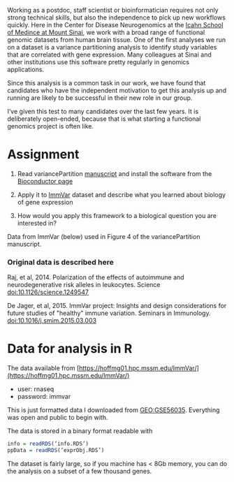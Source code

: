 Working as a postdoc, staff scientist or bioinformatician requires not only strong technical skills, but also the independence to pick up new workflows quickly.  Here in the Center for Disease Neurogenomics at the [Icahn School of Medince at Mount Sinai](https://icahn.mssm.edu), we work with a broad range of functional genomic datasets from human brain tissue.  One of the first analyses we run on a dataset is a variance partitioning analysis to identify study variables that are correlated with gene expression.  Many colleagues at Sinai and other institutions use this software pretty regularly in genomics applications.        

Since this analysis is a common task in our work, we have found that candidates who have the independent motivation to get this analysis up and running are likely to be successful in their new role in our group.  

I’ve given this test to many candidates over the last few years. It is deliberately open-ended, because that is what starting a functional genomics project is often like.  

# Assignment 
1) Read variancePartition [manuscript](https://bmcbioinformatics.biomedcentral.com/articles/10.1186/s12859-016-1323-z) and install the software from the [Bioconductor page](http://bioconductor.org/packages/variancePartition/) 
 
2) Apply it to [ImmVar](10.1126/science.1249547) dataset and describe what you learned about biology of gene expression
    
3) How would you apply this framework to a biological question you are interested in?
 

Data from ImmVar (below) used in Figure 4 of the variancePartition manuscript.

### Original data is described here
Raj, et al, 2014. Polarization of the effects of autoimmune and neurodegenerative risk alleles in leukocytes. Science [doi:10.1126/science.1249547](https://pubmed.ncbi.nlm.nih.gov/24786080/)

De Jager, et al, 2015. ImmVar project: Insights and design considerations for future studies of "healthy" immune variation. Seminars in Immunology.   
    [doi:10.1016/j.smim.2015.03.003](https://pubmed.ncbi.nlm.nih.gov/25819567)
 
# Data for analysis in R
The data available from [https://hoffmg01.hpc.mssm.edu/ImmVar/](https://hoffmg01.hpc.mssm.edu/ImmVar/)

* user: rnaseq
* password: immvar
 
This is just formatted data I downloaded from [GEO:GSE56035](https://www.ncbi.nlm.nih.gov/geo/query/acc.cgi?acc=GSE56035). Everything was open and public to begin with.

The data is stored in a binary format readable with

```r
info = readRDS(‘info.RDS’)
ppData = readRDS(‘exprObj.RDS’)
```

The dataset is fairly large, so if you machine has < 8Gb memory, you can do the analysis on a subset of a few thousand genes.
















